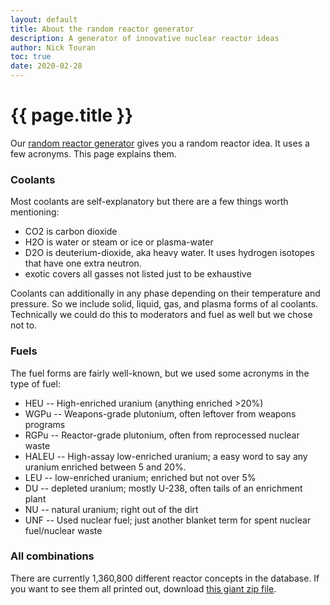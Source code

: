 ```yaml
---
layout: default
title: About the random reactor generator
description: A generator of innovative nuclear reactor ideas
author: Nick Touran
toc: true
date: 2020-02-28
---
```

<div class="row">
<div class="col-md-8" markdown="1">

# {{ page.title }}

Our [random reactor generator](./random) gives you a random reactor idea. It uses a few
acronyms. This page explains them. 

### Coolants

Most coolants are self-explanatory but there are a few things worth mentioning:

* CO2 is carbon dioxide
* H2O is water or steam or ice or plasma-water
* D2O is deuterium-dioxide, aka heavy water. It uses hydrogen isotopes that have one extra
  neutron.
* exotic covers all gasses not listed just to be exhaustive

Coolants can additionally in any phase depending on their temperature and pressure. So we
include solid, liquid, gas, and plasma forms of al coolants. Technically we could do this
to moderators and fuel as well but we chose not to. 

### Fuels
The fuel forms are fairly well-known, but we used some acronyms in the type of fuel:

* HEU -- High-enriched uranium (anything enriched >20%)
* WGPu -- Weapons-grade plutonium, often leftover from weapons programs
* RGPu -- Reactor-grade plutonium, often from reprocessed nuclear waste
* HALEU -- High-assay low-enriched uranium; a easy word to say any uranium enriched
  between 5 and 20%. 
* LEU -- low-enriched uranium; enriched but not over 5%
* DU -- depleted uranium; mostly U-238, often tails of an enrichment plant
* NU -- natural uranium; right out of the dirt
* UNF -- Used nuclear fuel; just another blanket term for spent nuclear fuel/nuclear waste

### All combinations
There are currently 1,360,800 different reactor concepts in the database. If you want to
see them all printed out, download [this giant zip file](./assets/all_reactors.zip).


</div>
</div>


